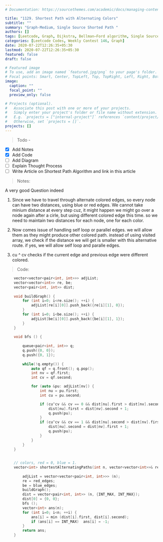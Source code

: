 ```yaml
---
# Documentation: https://sourcethemes.com/academic/docs/managing-content/

title: "1129. Shortest Path with Alternating Colors"
subtitle: ""
summary: "Graph-Medium, Single Source Shorted Path "
authors: []
tags: [Leetcode, Graph, Dijkstra, Bellman–Ford algorithm, Single Source Shorted Path ]
categories: [Leetcode Codes, Weekly Contest 146, Graph]
date: 2020-07-22T12:26:35+05:30
lastmod: 2020-07-22T12:26:35+05:30
featured: false
draft: false 

# Featured image
# To use, add an image named `featured.jpg/png` to your page's folder.
# Focal points: Smart, Center, TopLeft, Top, TopRight, Left, Right, BottomLeft, Bottom, BottomRight.
image:
  caption: ""
  focal_point: ""
  preview_only: false

# Projects (optional).
#   Associate this post with one or more of your projects.
#   Simply enter your project's folder or file name without extension.
#   E.g. `projects = ["internal-project"]` references `content/project/deep-learning/index.md`.
#   Otherwise, set `projects = []`.
projects: []
---
```


> Todo -
- [x] Add Notes
- [x] Add Code
- [ ] Add Diagram
- [ ] Explain Thought Process
- [ ] Write Article on Shortest Path Algorithm and link in this article
 
> Notes:
 
 A very good Question indeed
  
 1. Since we have to travel through alternate colored edges, so every node can have two distances,
 using blue or red edges. We cannot take minium distance at every step cuz, it might happen 
 we might go over a node again after a cirle, but using different colored edge this time.
 so we need to maintain two distances for each node, one for each color.
 
 2. Now comes issue of handling self loop or parallel edges.
 we will allow them as they might produce other colored path. 
 instead of using visited array, we check if the distance we will get is smaller with this alternative route.
 if yes, we will allow self loop and paralle edges.

 3. cu ^ cv checks if the current edge and previous edge were different colored.

> Code:
```c++
    vector<vector<pair<int, int>>> adjList;
    vector<vector<int>> re, be;
    vector<pair<int, int>> dist;
    
    void buildGraph() {
        for (int i=0; i<re.size(); ++i) {
            adjList[re[i][0]].push_back({re[i][1], 0});
        }
        for (int i=0; i<be.size(); ++i) {
            adjList[be[i][0]].push_back({be[i][1], 1});
        }
    }
     
    void bfs () {
        
        queue<pair<int, int>> q;
        q.push({0, 0});
        q.push({0, 1});
        
        while(!q.empty()) {
            auto qf = q.front(); q.pop();
            int nv = qf.first;
            int cv = qf.second;

            for (auto &pu: adjList[nv]) {
                int nu = pu.first;
                int cu = pu.second;

                if (cu^cv && cv == 0 && dist[nu].first > dist[nv].second + 1) {
                    dist[nu].first = dist[nv].second + 1;
                    q.push(pu);
                }
                if (cu^cv && cv == 1 && dist[nu].second > dist[nv].first + 1) {
                    dist[nu].second = dist[nv].first + 1;
                    q.push(pu);
                }
            }
        }
    }
    
    
    // colors, red = 0, blue = 1.
    vector<int> shortestAlternatingPaths(int n, vector<vector<int>>& red_edges, vector<vector<int>>& blue_edges) {
        
        adjList = vector<vector<pair<int, int>>> (n);
        re = red_edges;
        be = blue_edges;
        buildGraph();
        dist = vector<pair<int, int>> (n, {INT_MAX, INT_MAX});
        dist[0] = {0, 0};
        bfs ();
        vector<int> ans(n);
        for (int i=0; i<n; ++i) {
            ans[i] = min (dist[i].first, dist[i].second);
            if (ans[i] == INT_MAX)  ans[i] = -1;
        }
        return ans;
    }
```